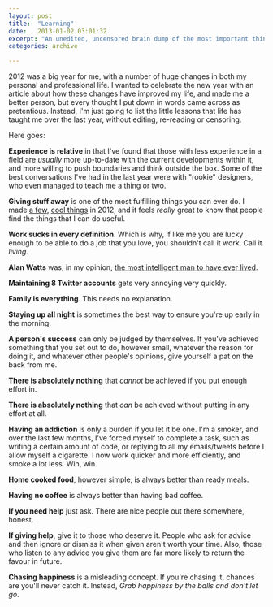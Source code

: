 ```yaml
---
layout: post
title:  "Learning"
date:   2013-01-02 03:01:32
excerpt: "An unedited, uncensored brain dump of the most important things that I have learnt in 2012."
categories: archive

---
```


2012 was a big year for me, with a number of huge changes in both my personal and professional life. I wanted to celebrate the new year with an article about how these changes have improved my life, and made me a better person, but every thought I put down in words came across as pretentious. Instead, I'm just going to list the little lessons that life has taught me over the last year, without editing, re-reading or censoring.

Here goes:

**Experience is relative** in that I've found that those with less experience in a field are *usually* more up-to-date with the current developments within it, and more willing to push boundaries and think outside the box. Some of the best conversations I've had in the last year were with "rookie" designers, who even managed to teach me a thing or two.

**Giving stuff away** is one of the most fulfilling things you can ever do. I made [a few](http://melody.molovo.co.uk), [cool things](http://thebran.ch) in 2012, and it feels *really* great to know that people find the things that I can do useful.

**Work sucks in every definition**. Which is why, if like me you are lucky enough to be able to do a job that you love, you shouldn't call it work. Call it *living*.

**Alan Watts** was, in my opinion, [the most intelligent man to have ever lived](http://thebran.ch/articles/what-if-money-was-no-object).

**Maintaining 8 Twitter accounts** gets very annoying very quickly.

**Family is everything**. This needs no explanation.

**Staying up all night** is sometimes the best way to ensure you're up early in the morning.

**A person's success** can only be judged by themselves. If you've achieved something that you set out to do, however small, whatever the reason for doing it, and whatever other people's opinions, give yourself a pat on the back from me.

**There is absolutely nothing** that *cannot* be achieved if you put enough effort in.

**There is absolutely nothing** that *can* be achieved without putting in any effort at all.

**Having an addiction** is only a burden if you let it be one. I'm a smoker, and over the last few months, I've forced myself to complete a task, such as writing a certain amount of code, or replying to all my emails/tweets before I allow myself a cigarette. I now work quicker and more efficiently, and smoke a lot less. Win, win.

**Home cooked food**, however simple, is always better than ready meals.

**Having no coffee** is always better than having bad coffee.

**If you need help** just ask. There are nice people out there somewhere, honest.

**If giving help**, give it to those who deserve it. People who ask for advice and then ignore or dismiss it when given aren't worth your time. Also, those who listen to any advice you give them are far more likely to return the favour in future.

**Chasing happiness** is a misleading concept. If you're chasing it, chances are you'll never catch it. Instead, *Grab happiness by the balls and don't let go*.